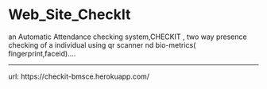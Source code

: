 # Web_Site_CheckIt
an Automatic Attendance checking system,CHECKIT , two way presence checking of a individual using qr scanner nd  bio-metrics( fingerprint,faceid)....
<hr>
url:
https://checkit-bmsce.herokuapp.com/

